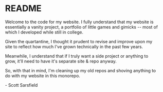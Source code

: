 # README

Welcome to the code for my website. I fully understand that my website is essentially a vanity project, a portfolio of little games and gimicks -- most of which I developed while still in college.

Given the quartantine, I thought it prudent to revise and improve upon my site to reflect how much I've grown technically in the past few years.

Meanwhile, I understand that if I truly want a side project or anything to grow, it'll need to have it's separate site & repo anyway.

So, with that in mind, I'm cleaning up my old repos and shoving anything to do with my website in this monorepo.

\- Scott Sarsfield
